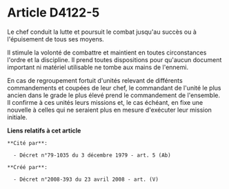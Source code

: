 # Article D4122-5

Le chef conduit la lutte et poursuit le combat jusqu'au succès ou à l'épuisement de tous ses moyens.

Il stimule la volonté de combattre et maintient en toutes circonstances l'ordre et la discipline. Il prend toutes
dispositions pour qu'aucun document important ni matériel utilisable ne tombe aux mains de l'ennemi.

En cas de regroupement fortuit d'unités relevant de différents commandements et coupées de leur chef, le commandant de
l'unité le plus ancien dans le grade le plus élevé prend le commandement de l'ensemble. Il confirme à ces unités leurs
missions et, le cas échéant, en fixe une nouvelle à celles qui ne seraient plus en mesure d'exécuter leur mission initiale.

**Liens relatifs à cet article**

	**Cité par**:

	  - Décret n°79-1035 du 3 décembre 1979 - art. 5 (Ab)

	**Créé par**:

	  - Décret n°2008-393 du 23 avril 2008 - art. (V)
